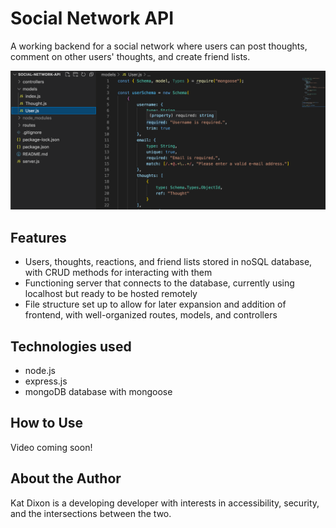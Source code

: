 # Social Network API

A working backend for a social network where users can post thoughts, comment on other users' thoughts, and create friend lists.

![A screenshot showing the User schema](/assets/screenshot.png)

## Features

- Users, thoughts, reactions, and friend lists stored in noSQL database, with CRUD methods for interacting with them
- Functioning server that connects to the database, currently using localhost but ready to be hosted remotely
- File structure set up to allow for later expansion and addition of frontend, with well-organized routes, models, and controllers

## Technologies used

- node.js
- express.js
- mongoDB database with mongoose

## How to Use 

Video coming soon!

## About the Author

Kat Dixon is a developing developer with interests in accessibility, security, and the intersections between the two.